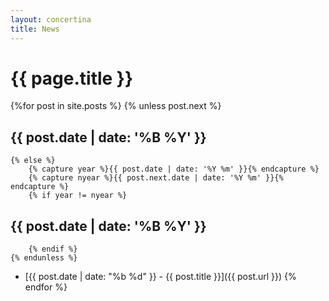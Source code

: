 ```yaml
---
layout: concertina
title: News
---
```


# {{ page.title }}

{%for post in site.posts %}
    {% unless post.next %}
## {{ post.date | date: '%B %Y' }}
    {% else %}
        {% capture year %}{{ post.date | date: '%Y %m' }}{% endcapture %}
        {% capture nyear %}{{ post.next.date | date: '%Y %m' }}{% endcapture %}
        {% if year != nyear %}
## {{ post.date | date: '%B %Y' }}
        {% endif %}
    {% endunless %}
- [{{ post.date | date: "%b %d" }} - {{ post.title }}]({{ post.url }})
{% endfor %}
